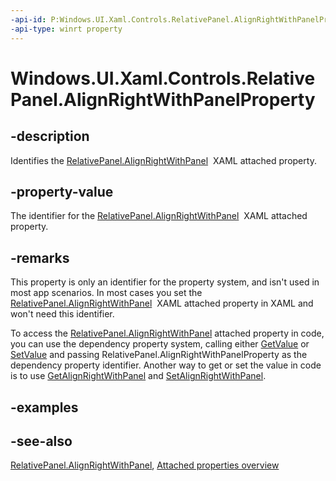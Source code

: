 ```yaml
---
-api-id: P:Windows.UI.Xaml.Controls.RelativePanel.AlignRightWithPanelProperty
-api-type: winrt property
---
```


<!-- Property syntax
public Windows.UI.Xaml.DependencyProperty AlignRightWithPanelProperty { get; }
-->

# Windows.UI.Xaml.Controls.RelativePanel.AlignRightWithPanelProperty

## -description
Identifies the [RelativePanel.AlignRightWithPanel](relativepanel_alignrightwithpanel.md)  XAML attached property.

## -property-value
The identifier for the [RelativePanel.AlignRightWithPanel](relativepanel_alignrightwithpanel.md)  XAML attached property.

## -remarks
This property is only an identifier for the property system, and isn't used in most app scenarios. In most cases you set the [RelativePanel.AlignRightWithPanel](relativepanel_alignrightwithpanel.md)  XAML attached property in XAML and won't need this identifier.

To access the [RelativePanel.AlignRightWithPanel](relativepanel_alignrightwithpanel.md) attached property in code, you can use the dependency property system, calling either [GetValue](../windows.ui.xaml/dependencyobject_getvalue_1188551207.md) or [SetValue](../windows.ui.xaml/dependencyobject_setvalue_52578133.md) and passing RelativePanel.AlignRightWithPanelProperty as the dependency property identifier. Another way to get or set the value in code is to use [GetAlignRightWithPanel](relativepanel_getalignrightwithpanel_1263039459.md) and [SetAlignRightWithPanel](relativepanel_setalignrightwithpanel_957360060.md).

## -examples

## -see-also
[RelativePanel.AlignRightWithPanel](relativepanel_alignrightwithpanel.md), [Attached properties overview](https://msdn.microsoft.com/library/098c1de0-d640-48b1-9961-d0adf33266e2)
